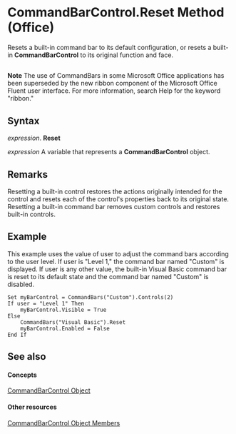 
# CommandBarControl.Reset Method (Office)

Resets a built-in command bar to its default configuration, or resets a built-in  **CommandBarControl** to its original function and face.


## 


 **Note**  The use of CommandBars in some Microsoft Office applications has been superseded by the new ribbon component of the Microsoft Office Fluent user interface. For more information, search Help for the keyword "ribbon."


## Syntax

 _expression_. **Reset**

 _expression_ A variable that represents a **CommandBarControl** object.


## Remarks

Resetting a built-in control restores the actions originally intended for the control and resets each of the control's properties back to its original state. Resetting a built-in command bar removes custom controls and restores built-in controls.


## Example

This example uses the value of user to adjust the command bars according to the user level. If user is "Level 1," the command bar named "Custom" is displayed. If user is any other value, the built-in Visual Basic command bar is reset to its default state and the command bar named "Custom" is disabled.


```
Set myBarControl = CommandBars("Custom").Controls(2) 
If user = "Level 1" Then 
    myBarControl.Visible = True  
Else 
    CommandBars("Visual Basic").Reset 
    myBarControl.Enabled = False  
End If
```


## See also


#### Concepts


[CommandBarControl Object](b104ec00-beeb-a927-4b7b-108f4e3164f5.md)
#### Other resources


[CommandBarControl Object Members](1d2360e4-7511-a3a4-9959-2f7c8282bf99.md)
